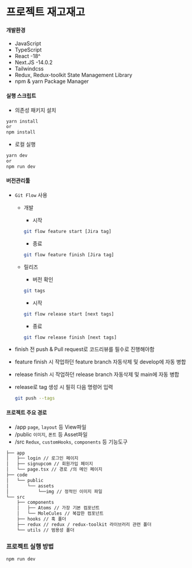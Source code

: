 # 프로젝트 재고재고

#### 개발환경

- JavaScript
- TypeScript
- React -18^
- Next.JS -14.0.2
- Tailwindcss
- Redux, Redux-toolkit State Management Library
- npm & yarn Package Manager

#### 실행 스크립트

- 의존성 패키지 설치
```bash
yarn install
or
npm install
```
- 로컬 실행
```bash
yarn dev
or
npm run dev
```

#### 버전관리툴

- `Git Flow` 사용

  - 개발
    - 시작
    ```bash 
    git flow feature start [Jira tag]
    ```
    - 종료
    ```bash 
    git flow feature finish [Jira tag]
    ```

  - 릴리즈
    - 버전 확인
    ```bash 
    git tags
    ```
    - 시작
    ```bash 
    git flow release start [next tags]
    ```
    - 종료
    ```bash 
    git flow release finish [next tags]
    ```

- finish 전 push & Pull request로 코드리뷰를 필수로 진행해야함
- feature finish 시 작업하던 feature branch 자동삭제 및 develop에 자동 병합
- release finish 시 작업하던 release branch 자동삭제 및 main에 자동 병합
- release로 tag 생성 시 필히 다음 명령어 입력
    ```bash
    git push --tags
    ```

#### 프로젝트 주요 경로


- /app `page`, `layout` 등 View파일
- /public `이미지`, `폰트` 등 Asset파일
- /src `Redux`, `customHooks`, `components` 등 기능도구

```bash
├── app
│   ├── login // 로그인 페이지
│   ├── signupcom // 회원가입 페이지
│   └── page.tsx // 경로 /의 메인 페이지
├── code
│   └── public
│       └── assets
│           └──img // 정적인 이미지 파일
└── src
    ├── components
    │   ├── Atoms // 가장 기본 컴포넌트
    │   └── MoleCules // 복잡한 컴포넌트
    ├── hooks // 훅 폴더
    ├── redux // redux / redux-toolkit 라이브러리 관련 폴더
    └── utils // 범용성 폴더
```

### 프로젝트 실행 방법

```bash
npm run dev

